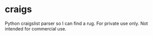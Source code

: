 craigs
======

Python craigslist parser so I can find a rug.  For private use only.  Not intended for commercial use.
